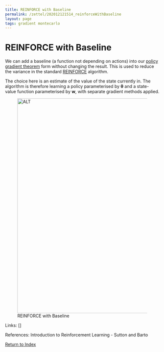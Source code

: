 ```yaml
---
title: REINFORCE with Baseline
permalink: /zettel/202012121514_reinforceWithBaseline
layout: page
tags: gradient montecarlo
---
```

# REINFORCE with Baseline

We can add a baseline (a function not depending on actions) into our 
[policy gradient theorem](202012141215_policyGradientTheorem) form without 
changing the result. This is used to reduce the variance in the standard
[REINFORCE](202012121511_reinforceAlgorithm) algorithm. 

The choice here is an estimate of the value of the state currently in. The algorithm is 
therefore learning a policy parameterised by $\boldsymbol{\theta}$ and a state-value function
parameterised by $\mathbf{w}$, with separate gradient methods applied. 

<figure>
  <img src="/zettel/Images/ReinforcementLearning/ReinforceBaselinePi.png"
     alt="ALT"
     class="centerImage"
     style="width: 700px;" />
  <figcaption> REINFORCE with Baseline </figcaption>     
</figure>

Links: []

References: Introduction to Reinforcement Learning - Sutton and Barto

[Return to Index](index)